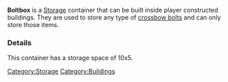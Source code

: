 **Boltbox** is a [Storage](Storage.md "wikilink") container that can be
built inside player constructed buildings. They are used to store any
type of [crossbow
bolts](https://kenshi.fandom.com/wiki/Crossbows#Crossbow_Ammunition_Types)
and can only store those items.

### Details

This container has a storage space of 10x5.

[Category:Storage](Category:Storage "wikilink")
[Category:Buildings](Category:Buildings "wikilink")
